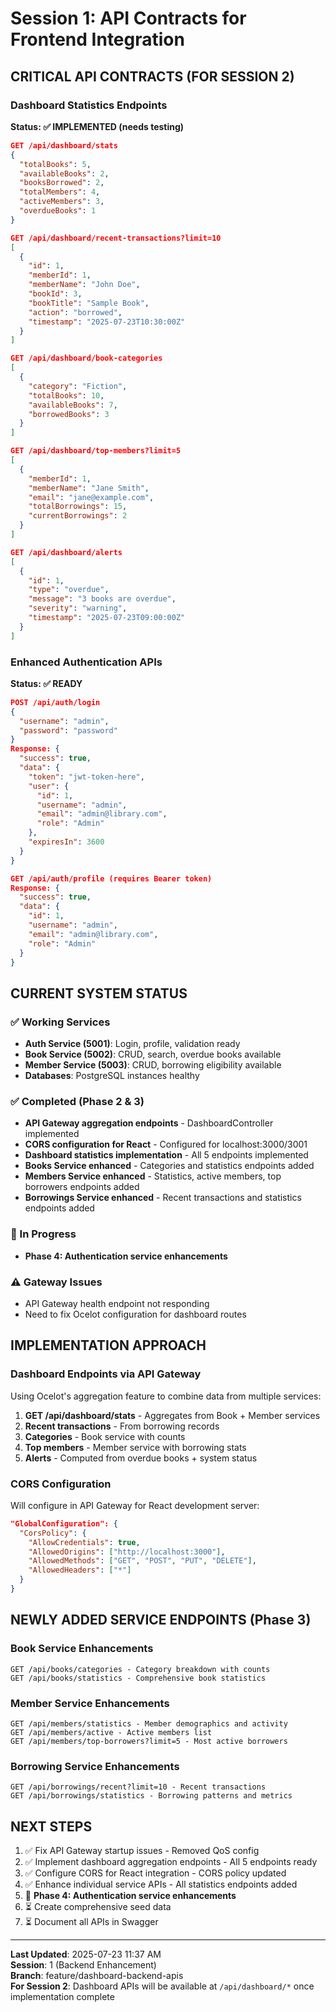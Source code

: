 # Session 1: API Contracts for Frontend Integration

## CRITICAL API CONTRACTS (FOR SESSION 2)

### Dashboard Statistics Endpoints
**Status: ✅ IMPLEMENTED (needs testing)**

```json
GET /api/dashboard/stats
{
  "totalBooks": 5,
  "availableBooks": 2, 
  "booksBorrowed": 2,
  "totalMembers": 4,
  "activeMembers": 3,
  "overdueBooks": 1
}

GET /api/dashboard/recent-transactions?limit=10
[
  {
    "id": 1,
    "memberId": 1,
    "memberName": "John Doe",
    "bookId": 3,
    "bookTitle": "Sample Book",
    "action": "borrowed",
    "timestamp": "2025-07-23T10:30:00Z"
  }
]

GET /api/dashboard/book-categories
[
  {
    "category": "Fiction",
    "totalBooks": 10,
    "availableBooks": 7,
    "borrowedBooks": 3
  }
]

GET /api/dashboard/top-members?limit=5
[
  {
    "memberId": 1,
    "memberName": "Jane Smith", 
    "email": "jane@example.com",
    "totalBorrowings": 15,
    "currentBorrowings": 2
  }
]

GET /api/dashboard/alerts
[
  {
    "id": 1,
    "type": "overdue",
    "message": "3 books are overdue",
    "severity": "warning",
    "timestamp": "2025-07-23T09:00:00Z"
  }
]
```

### Enhanced Authentication APIs
**Status: ✅ READY**

```json
POST /api/auth/login
{
  "username": "admin",
  "password": "password"
}
Response: {
  "success": true,
  "data": {
    "token": "jwt-token-here",
    "user": {
      "id": 1,
      "username": "admin",
      "email": "admin@library.com",
      "role": "Admin"
    },
    "expiresIn": 3600
  }
}

GET /api/auth/profile (requires Bearer token)
Response: {
  "success": true,
  "data": {
    "id": 1,
    "username": "admin",
    "email": "admin@library.com", 
    "role": "Admin"
  }
}
```

## CURRENT SYSTEM STATUS

### ✅ Working Services
- **Auth Service (5001)**: Login, profile, validation ready
- **Book Service (5002)**: CRUD, search, overdue books available  
- **Member Service (5003)**: CRUD, borrowing eligibility available
- **Databases**: PostgreSQL instances healthy

### ✅ Completed (Phase 2 & 3)
- **API Gateway aggregation endpoints** - DashboardController implemented
- **CORS configuration for React** - Configured for localhost:3000/3001
- **Dashboard statistics implementation** - All 5 endpoints implemented
- **Books Service enhanced** - Categories and statistics endpoints added
- **Members Service enhanced** - Statistics, active members, top borrowers endpoints added
- **Borrowings Service enhanced** - Recent transactions and statistics endpoints added

### 🔄 In Progress  
- **Phase 4: Authentication service enhancements**

### ⚠️ Gateway Issues
- API Gateway health endpoint not responding
- Need to fix Ocelot configuration for dashboard routes

## IMPLEMENTATION APPROACH

### Dashboard Endpoints via API Gateway
Using Ocelot's aggregation feature to combine data from multiple services:

1. **GET /api/dashboard/stats** - Aggregates from Book + Member services
2. **Recent transactions** - From borrowing records  
3. **Categories** - Book service with counts
4. **Top members** - Member service with borrowing stats
5. **Alerts** - Computed from overdue books + system status

### CORS Configuration
Will configure in API Gateway for React development server:
```json
"GlobalConfiguration": {
  "CorsPolicy": {
    "AllowCredentials": true,
    "AllowedOrigins": ["http://localhost:3000"],
    "AllowedMethods": ["GET", "POST", "PUT", "DELETE"],
    "AllowedHeaders": ["*"]
  }
}
```

## NEWLY ADDED SERVICE ENDPOINTS (Phase 3)

### Book Service Enhancements
```
GET /api/books/categories - Category breakdown with counts
GET /api/books/statistics - Comprehensive book statistics
```

### Member Service Enhancements  
```
GET /api/members/statistics - Member demographics and activity
GET /api/members/active - Active members list
GET /api/members/top-borrowers?limit=5 - Most active borrowers
```

### Borrowing Service Enhancements
```
GET /api/borrowings/recent?limit=10 - Recent transactions
GET /api/borrowings/statistics - Borrowing patterns and metrics
```

## NEXT STEPS

1. ✅ Fix API Gateway startup issues - Removed QoS config
2. ✅ Implement dashboard aggregation endpoints - All 5 endpoints ready  
3. ✅ Configure CORS for React integration - CORS policy updated
4. ✅ Enhance individual service APIs - All statistics endpoints added
5. 🔄 **Phase 4: Authentication service enhancements**
6. ⏳ Create comprehensive seed data
7. ⏳ Document all APIs in Swagger

---
**Last Updated**: 2025-07-23 11:37 AM  
**Session**: 1 (Backend Enhancement)  
**Branch**: feature/dashboard-backend-apis  
**For Session 2**: Dashboard APIs will be available at `/api/dashboard/*` once implementation complete